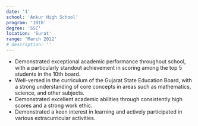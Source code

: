 ```yaml
---
date: '1'
school: 'Ankur High School'
program: '10th'
degree: 'SSC'
location: 'Surat'
range: 'March 2012'
# description: ''
---
```


- Demonstrated exceptional academic performance throughout school, with a particularly standout achievement in scoring among the top 5 students in the 10th board.
- Well-versed in the curriculum of the Gujarat State Education Board, with a strong understanding of core concepts in areas such as mathematics, science, and other subjects.
- Demonstrated excellent academic abilities through consistently high scores and a strong work ethic.
- Demonstrated a keen interest in learning and actively participated in various extracurricular activities.
